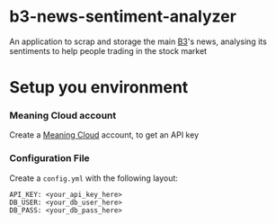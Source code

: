 # b3-news-sentiment-analyzer
An application to scrap and storage the main [B3](http://www.b3.com.br/en_us/)'s news, analysing its sentiments to help people trading in the stock market

# Setup you environment

### Meaning Cloud account
Create a [Meaning Cloud](https://www.meaningcloud.com/developer/sentiment-analysis/console) account, to get an API key

### Configuration File
Create a `config.yml` with the following layout:
```
API_KEY: <your_api_key_here>
DB_USER: <your_db_user_here>
DB_PASS: <your_db_pass_here>
```
